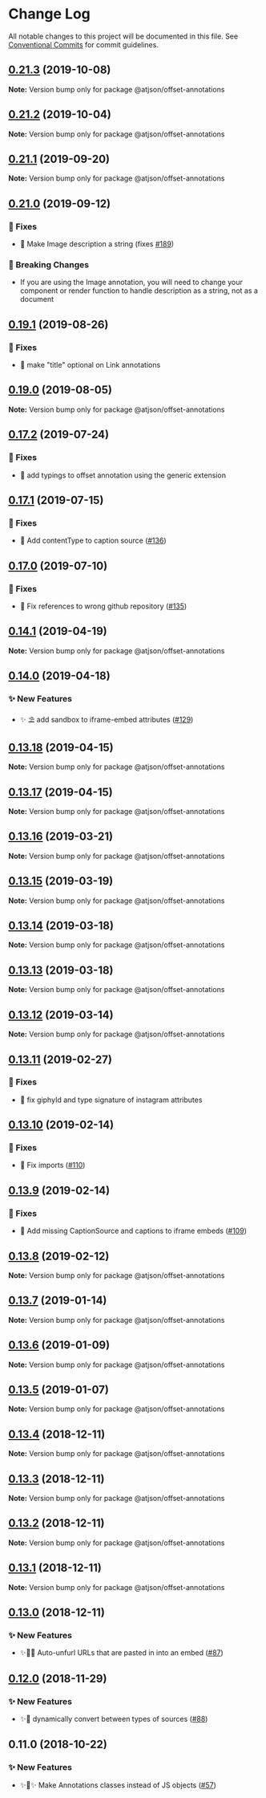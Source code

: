 # Change Log

All notable changes to this project will be documented in this file.
See [Conventional Commits](https://conventionalcommits.org) for commit guidelines.

## [0.21.3](https://github.com/CondeNast-Copilot/atjson/compare/@atjson/offset-annotations@0.21.2...@atjson/offset-annotations@0.21.3) (2019-10-08)

**Note:** Version bump only for package @atjson/offset-annotations

## [0.21.2](https://github.com/CondeNast-Copilot/atjson/compare/@atjson/offset-annotations@0.21.1...@atjson/offset-annotations@0.21.2) (2019-10-04)

**Note:** Version bump only for package @atjson/offset-annotations

## [0.21.1](https://github.com/CondeNast/atjson/compare/@atjson/offset-annotations@0.21.0...@atjson/offset-annotations@0.21.1) (2019-09-20)

**Note:** Version bump only for package @atjson/offset-annotations

## [0.21.0](https://github.com/CondeNast/atjson/compare/@atjson/offset-annotations@0.19.1...@atjson/offset-annotations@0.21.0) (2019-09-12)

### 🐛 Fixes

- 🐞 Make Image description a string (fixes [#189](https://github.com/CondeNast/atjson/issues/189))

### 🚨 Breaking Changes

- If you are using the Image annotation, you will need to change your component or render function to handle description as a string, not as a document

## [0.19.1](https://github.com/CondeNast-Copilot/atjson/compare/@atjson/offset-annotations@0.19.0...@atjson/offset-annotations@0.19.1) (2019-08-26)

### 🐛 Fixes

- 🐞 make "title" optional on Link annotations

## [0.19.0](https://github.com/CondeNast-Copilot/atjson/compare/@atjson/offset-annotations@0.17.2...@atjson/offset-annotations@0.19.0) (2019-08-05)

**Note:** Version bump only for package @atjson/offset-annotations

## [0.17.2](https://github.com/CondeNast-Copilot/atjson/compare/@atjson/offset-annotations@0.17.1...@atjson/offset-annotations@0.17.2) (2019-07-24)

### 🐛 Fixes

- 🐞 add typings to offset annotation using the generic extension

## [0.17.1](https://github.com/CondeNast-Copilot/atjson/compare/@atjson/offset-annotations@0.17.0...@atjson/offset-annotations@0.17.1) (2019-07-15)

### 🐛 Fixes

- 🐞 Add contentType to caption source ([#136](https://github.com/CondeNast-Copilot/atjson/issues/136))

## [0.17.0](https://github.com/CondeNast-Copilot/atjson/compare/@atjson/offset-annotations@0.14.1...@atjson/offset-annotations@0.17.0) (2019-07-10)

### 🐛 Fixes

- 🐞 Fix references to wrong github repository ([#135](https://github.com/CondeNast-Copilot/atjson/issues/135))

## [0.14.1](https://github.com/CondeNast/atjson/compare/@atjson/offset-annotations@0.14.0...@atjson/offset-annotations@0.14.1) (2019-04-19)

**Note:** Version bump only for package @atjson/offset-annotations

## [0.14.0](https://github.com/CondeNast/atjson/compare/@atjson/offset-annotations@0.13.18...@atjson/offset-annotations@0.14.0) (2019-04-18)

### ✨ New Features

- ✨ ⛱ add sandbox to iframe-embed attributes ([#129](https://github.com/CondeNast/atjson/issues/129))

## [0.13.18](https://github.com/CondeNast/atjson/compare/@atjson/offset-annotations@0.13.17...@atjson/offset-annotations@0.13.18) (2019-04-15)

**Note:** Version bump only for package @atjson/offset-annotations

## [0.13.17](https://github.com/CondeNast/atjson/compare/@atjson/offset-annotations@0.13.16...@atjson/offset-annotations@0.13.17) (2019-04-15)

**Note:** Version bump only for package @atjson/offset-annotations

## [0.13.16](https://github.com/CondeNast/atjson/compare/@atjson/offset-annotations@0.13.15...@atjson/offset-annotations@0.13.16) (2019-03-21)

**Note:** Version bump only for package @atjson/offset-annotations

## [0.13.15](https://github.com/CondeNast/atjson/compare/@atjson/offset-annotations@0.13.14...@atjson/offset-annotations@0.13.15) (2019-03-19)

**Note:** Version bump only for package @atjson/offset-annotations

## [0.13.14](https://github.com/CondeNast/atjson/compare/@atjson/offset-annotations@0.13.13...@atjson/offset-annotations@0.13.14) (2019-03-18)

**Note:** Version bump only for package @atjson/offset-annotations

## [0.13.13](https://github.com/CondeNast/atjson/compare/@atjson/offset-annotations@0.13.12...@atjson/offset-annotations@0.13.13) (2019-03-18)

**Note:** Version bump only for package @atjson/offset-annotations

## [0.13.12](https://github.com/CondeNast/atjson/compare/@atjson/offset-annotations@0.13.11...@atjson/offset-annotations@0.13.12) (2019-03-14)

**Note:** Version bump only for package @atjson/offset-annotations

## [0.13.11](https://github.com/CondeNast/atjson/compare/@atjson/offset-annotations@0.13.10...@atjson/offset-annotations@0.13.11) (2019-02-27)

### 🐛 Fixes

- 🐛 fix giphyId and type signature of instagram attributes

## [0.13.10](https://github.com/CondeNast/atjson/compare/@atjson/offset-annotations@0.13.9...@atjson/offset-annotations@0.13.10) (2019-02-14)

### 🐛 Fixes

- 🐝 Fix imports ([#110](https://github.com/CondeNast/atjson/issues/110))

## [0.13.9](https://github.com/CondeNast/atjson/compare/@atjson/offset-annotations@0.13.8...@atjson/offset-annotations@0.13.9) (2019-02-14)

### 🐛 Fixes

- 🐝 Add missing CaptionSource and captions to iframe embeds ([#109](https://github.com/CondeNast/atjson/issues/109))

## [0.13.8](https://github.com/CondeNast/atjson/compare/@atjson/offset-annotations@0.13.7...@atjson/offset-annotations@0.13.8) (2019-02-12)

**Note:** Version bump only for package @atjson/offset-annotations

## [0.13.7](https://github.com/CondeNast/atjson/compare/@atjson/offset-annotations@0.13.6...@atjson/offset-annotations@0.13.7) (2019-01-14)

**Note:** Version bump only for package @atjson/offset-annotations

## [0.13.6](https://github.com/CondeNast/atjson/compare/@atjson/offset-annotations@0.13.5...@atjson/offset-annotations@0.13.6) (2019-01-09)

**Note:** Version bump only for package @atjson/offset-annotations

## [0.13.5](https://github.com/CondeNast/atjson/compare/@atjson/offset-annotations@0.13.4...@atjson/offset-annotations@0.13.5) (2019-01-07)

**Note:** Version bump only for package @atjson/offset-annotations

## [0.13.4](https://github.com/CondeNast/atjson/compare/@atjson/offset-annotations@0.13.3...@atjson/offset-annotations@0.13.4) (2018-12-11)

**Note:** Version bump only for package @atjson/offset-annotations

## [0.13.3](https://github.com/CondeNast/atjson/compare/@atjson/offset-annotations@0.13.2...@atjson/offset-annotations@0.13.3) (2018-12-11)

**Note:** Version bump only for package @atjson/offset-annotations

## [0.13.2](https://github.com/CondeNast/atjson/compare/@atjson/offset-annotations@0.13.1...@atjson/offset-annotations@0.13.2) (2018-12-11)

**Note:** Version bump only for package @atjson/offset-annotations

## [0.13.1](https://github.com/CondeNast/atjson/compare/@atjson/offset-annotations@0.13.0...@atjson/offset-annotations@0.13.1) (2018-12-11)

**Note:** Version bump only for package @atjson/offset-annotations

## [0.13.0](https://github.com/CondeNast/atjson/compare/@atjson/offset-annotations@0.12.0...@atjson/offset-annotations@0.13.0) (2018-12-11)

### ✨ New Features

- ✨👩‍💻 Auto-unfurl URLs that are pasted in into an embed ([#87](https://github.com/CondeNast/atjson/issues/87))

## [0.12.0](https://github.com/CondeNast/atjson/compare/@atjson/offset-annotations@0.11.0...@atjson/offset-annotations@0.12.0) (2018-11-29)

### ✨ New Features

- ✨📡 dynamically convert between types of sources ([#88](https://github.com/CondeNast/atjson/issues/88))

## 0.11.0 (2018-10-22)

### ✨ New Features

- ✨👑✨ Make Annotations classes instead of JS objects ([#57](https://github.com/CondeNast/atjson/issues/57))
